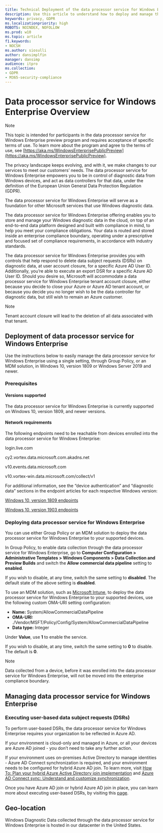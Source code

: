 ```yaml
---
title: Technical Deployment of the data processor service for Windows Enterprise 
description: Use this article to understand how to deploy and manage the data processor service for Windows Enterprise.
keywords: privacy, GDPR
ms.localizationpriority: high
ROBOTS: NOINDEX, NOFOLLOW
ms.prod: w10
ms.topic: article
f1.keywords:
- NOCSH
ms.author: siosulli
author: dansimplfin
manager: dansimp
audience: itpro
ms.collection: 
- GDPR
- M365-security-compliance
---
```


# Data processor service for Windows Enterprise Overview 

>[!NOTE]
>This topic is intended for participants in the data processor service for Windows Enterprise preview program and requires acceptance of specific terms of use. To learn
more about the program and agree to the terms of use, see [https://aka.ms/WindowsEnterprisePublicPreview](https://aka.ms/WindowsEnterprisePublicPreview).

The privacy landscape keeps evolving, and with it, we make changes to our services to meet our customers’ needs. 
The data processor service for Windows Enterprise empowers you to be in control of diagnostic data from Windows devices, and act as data controllers for that data, under the definition of the European Union General Data Protection Regulation (GDPR). 

The data processor service for Windows Enterprise will serve as a foundation for other Microsoft services that use Windows diagnostic data. 

The data processor service for Windows Enterprise offering enables you to store and manage your Windows diagnostic data in the cloud, on top of an end-to-end data platform designed and built with compliance in mind, to help you meet your compliance obligations. 
Your data is routed and stored inside an enterprise compliance boundary, operating under a prescriptive and focused set of compliance requirements, in accordance with industry standards. 

The data processor service for Windows Enterprise provides you with controls that help respond to delete data subject requests (DSRs) on diagnostic data, at user account closure, for a specific Azure AD User ID. Additionally, you’re able to execute an export DSR for a specific Azure AD User ID. 
Should you desire so, Microsoft will accommodate a data processor service for Windows Enterprise tenant account closure, either because you decide to close your Azure or Azure AD tenant account, or because you decide you no longer wish to be the data controller for diagnostic data, but still wish to remain an Azure customer. 

>[!Note]
>Tenant account closure will lead to the deletion of all data associated with that tenant. 

## Deployment of data processor service for Windows Enterprise
Use the instructions below to easily manage the data processor service for Windows Enterprise using a single setting, through Group Policy, or an MDM solution, in Windows 10, version 1809 or Windows Server 2019 and newer. 

### Prerequisites 
#### Versions supported 
The data processor service for Windows Enterprise is currently supported on Windows 10, version 1809, and newer versions.

#### Network requirements 
The following endpoints need to be reachable from devices enrolled into the data processor service for Windows Enterprise:
 
 login.live.com

 cy2.vortex.data.microsoft.com.akadns.net 

 v10.events.data.microsoft.com 

 v10.vortex-win.data.microsoft.com/collect/v1 

For additional information, see the “device authentication” and “diagnostic data” sections in the endpoint articles for each respective Windows version: 

[Windows 10, version 1809 endpoints](./manage-windows-1809-endpoints.md)

[Windows 10, version 1903 endpoints](./manage-windows-1903-endpoints.md)

### Deploying data processor service for Windows Enterprise
You can use either Group Policy or an MDM solution to deploy the data processor service for Windows Enterprise to your supported devices.

In Group Policy, to enable data collection through the data processor service for Windows Enterprise, go to **Computer Configuration > Administrative Templates > Windows Components > Data Collection and Preview Builds** and switch the **Allow commercial data pipeline** setting to **enabled**. 

If you wish to disable, at any time, switch the same setting to **disabled**. The default state of the above setting is **disabled**.

To use an MDM solution, such as [Microsoft Intune](/intune/custom-settings-Windows-10), to deploy the data processor service for Windows Enterprise to your supported devices, use the following custom OMA-URI setting configuration:

- **Name:** System/AllowCommercialDataPipeline 
- **OMA-URI:** ./Vendor/MSFT/Policy/Config/System/AllowCommercialDataPipeline 
- **Data type:** Integer 

Under **Value**, use **1** to enable the service. 

If you wish to disable, at any time, switch the same setting to **0** to disable. The default is **0**. 

>[!Note]
>Data collected from a device, before it was enrolled into the data processor service for Windows Enterprise, will not be moved into the enterprise compliance boundary. 

## Managing data processor service for Windows Enterprise 
### Executing user-based data subject requests (DSRs) 
To perform user-based DSRs, the data processor service for Windows Enterprise requires your organization to be reflected in Azure AD. 

If your environment is cloud-only and managed in Azure, or all your devices are Azure AD joined - you don’t need to take any further action. 

If your environment uses on-premises Active Directory to manage identities - Azure AD Connect synchronization is required, and your environment needs to be configured for hybrid Azure AD join. 
To learn more, visit [How To: Plan your hybrid Azure Active Directory join implementation](/azure/active-directory/devices/hybrid-azuread-join-plan) and [Azure AD Connect sync: Understand and customize synchronization](/azure/active-directory/hybrid/how-to-connect-sync-whatis).

Once you have Azure AD join or hybrid Azure AD join in place, you can learn more about executing user-based DSRs, by visiting this [page](https://review.docs.microsoft.com/microsoft-365/compliance/gdpr-dsr-windows?branch=siosulli-wps&view=o365-worldwide).

## Geo-location 
Windows Diagnostic Data collected through the data processor service for Windows Enterprise is hosted in our datacenter in the United States.